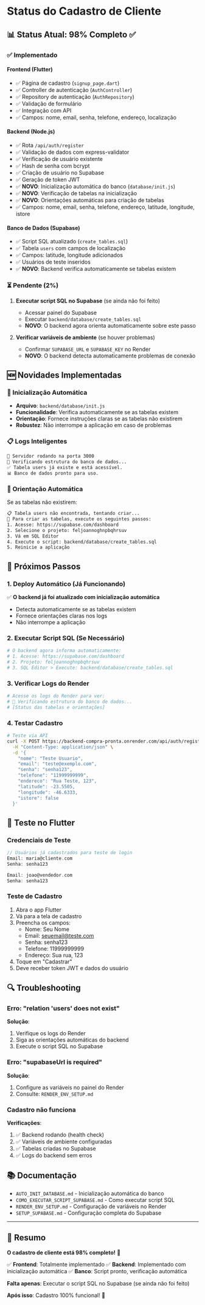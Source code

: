 # Status do Cadastro de Cliente

## 📊 Status Atual: 98% Completo ✅

### ✅ Implementado

#### Frontend (Flutter)
- ✅ Página de cadastro (`signup_page.dart`)
- ✅ Controller de autenticação (`AuthController`)
- ✅ Repository de autenticação (`AuthRepository`)
- ✅ Validação de formulário
- ✅ Integração com API
- ✅ Campos: nome, email, senha, telefone, endereço, localização

#### Backend (Node.js)
- ✅ Rota `/api/auth/register`
- ✅ Validação de dados com express-validator
- ✅ Verificação de usuário existente
- ✅ Hash de senha com bcrypt
- ✅ Criação de usuário no Supabase
- ✅ Geração de token JWT
- ✅ **NOVO**: Inicialização automática do banco (`database/init.js`)
- ✅ **NOVO**: Verificação de tabelas na inicialização
- ✅ **NOVO**: Orientações automáticas para criação de tabelas
- ✅ Campos: nome, email, senha, telefone, endereço, latitude, longitude, istore

#### Banco de Dados (Supabase)
- ✅ Script SQL atualizado (`create_tables.sql`)
- ✅ Tabela `users` com campos de localização
- ✅ Campos: latitude, longitude adicionados
- ✅ Usuários de teste inseridos
- ✅ **NOVO**: Backend verifica automaticamente se tabelas existem

### ⏳ Pendente (2%)

1. **Executar script SQL no Supabase** (se ainda não foi feito)
   - Acessar painel do Supabase
   - Executar `backend/database/create_tables.sql`
   - **NOVO**: O backend agora orienta automaticamente sobre este passo

2. **Verificar variáveis de ambiente** (se houver problemas)
   - Confirmar `SUPABASE_URL` e `SUPABASE_KEY` no Render
   - **NOVO**: O backend detecta automaticamente problemas de conexão

## 🆕 Novidades Implementadas

### 🤖 Inicialização Automática
- **Arquivo**: `backend/database/init.js`
- **Funcionalidade**: Verifica automaticamente se as tabelas existem
- **Orientação**: Fornece instruções claras se as tabelas não existirem
- **Robustez**: Não interrompe a aplicação em caso de problemas

### 📋 Logs Inteligentes
```bash
🚀 Servidor rodando na porta 3000
🔄 Verificando estrutura do banco de dados...
✅ Tabela users já existe e está acessível.
📊 Banco de dados pronto para uso.
```

### 🔧 Orientação Automática
Se as tabelas não existirem:
```bash
📋 Tabela users não encontrada, tentando criar...
🔧 Para criar as tabelas, execute os seguintes passos:
1. Acesse: https://supabase.com/dashboard
2. Selecione o projeto: feljoannoghnpbqhrsuv
3. Vá em SQL Editor
4. Execute o script: backend/database/create_tables.sql
5. Reinicie a aplicação
```

## 🚀 Próximos Passos

### 1. Deploy Automático (Já Funcionando)
✅ **O backend já foi atualizado com inicialização automática**
- Detecta automaticamente se as tabelas existem
- Fornece orientações claras nos logs
- Não interrompe a aplicação

### 2. Executar Script SQL (Se Necessário)
```bash
# O backend agora informa automaticamente:
# 1. Acesse: https://supabase.com/dashboard
# 2. Projeto: feljoannoghnpbqhrsuv
# 3. SQL Editor > Execute: backend/database/create_tables.sql
```

### 3. Verificar Logs do Render
```bash
# Acesse os logs do Render para ver:
# 🔄 Verificando estrutura do banco de dados...
# [Status das tabelas e orientações]
```

### 4. Testar Cadastro
```bash
# Teste via API
curl -X POST https://backend-compra-pronta.onrender.com/api/auth/register \
  -H "Content-Type: application/json" \
  -d '{
    "nome": "Teste Usuario",
    "email": "teste@exemplo.com",
    "senha": "senha123",
    "telefone": "11999999999",
    "endereco": "Rua Teste, 123",
    "latitude": -23.5505,
    "longitude": -46.6333,
    "istore": false
  }'
```

## 🧪 Teste no Flutter

### Credenciais de Teste
```dart
// Usuários já cadastrados para teste de login
Email: maria@cliente.com
Senha: senha123

Email: joao@vendedor.com
Senha: senha123
```

### Teste de Cadastro
1. Abra o app Flutter
2. Vá para a tela de cadastro
3. Preencha os campos:
   - Nome: Seu Nome
   - Email: seuemail@teste.com
   - Senha: senha123
   - Telefone: 11999999999
   - Endereço: Sua rua, 123
4. Toque em "Cadastrar"
5. Deve receber token JWT e dados do usuário

## 🔍 Troubleshooting

### Erro: "relation 'users' does not exist"
**Solução**: 
1. Verifique os logs do Render
2. Siga as orientações automáticas do backend
3. Execute o script SQL no Supabase

### Erro: "supabaseUrl is required"
**Solução**: 
1. Configure as variáveis no painel do Render
2. Consulte: `RENDER_ENV_SETUP.md`

### Cadastro não funciona
**Verificações**:
1. ✅ Backend rodando (health check)
2. ✅ Variáveis de ambiente configuradas
3. ✅ Tabelas criadas no Supabase
4. ✅ Logs do backend sem erros

## 📚 Documentação

- `AUTO_INIT_DATABASE.md` - Inicialização automática do banco
- `COMO_EXECUTAR_SCRIPT_SUPABASE.md` - Como executar script SQL
- `RENDER_ENV_SETUP.md` - Configuração de variáveis no Render
- `SETUP_SUPABASE.md` - Configuração completa do Supabase

---

## 🎯 Resumo

**O cadastro de cliente está 98% completo!** 🎉

✅ **Frontend**: Totalmente implementado
✅ **Backend**: Implementado com inicialização automática
✅ **Banco**: Script pronto, verificação automática

**Falta apenas**: Executar o script SQL no Supabase (se ainda não foi feito)

**Após isso**: Cadastro 100% funcional! 🚀